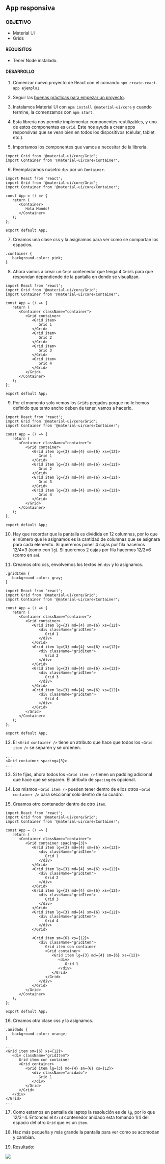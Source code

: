 ## App responsiva

### OBJETIVO
- Material UI
- Grids

#### REQUISITOS 
- Tener Node instalado.

#### DESARROLLO

1. Comenzar nuevo proyecto de React con el comando `npx create-react-app ejemplo1`.

2. Seguir las [buenas prácticas para empezar un proyecto](../../BuenasPracticas/EmpezandoProyectos/Readme.md).

3. Instalamos Material UI con `npm install @material-ui/core` y cuando termine, la comenzamos con `npm start`.

4. Esta librería nos permite implementar componentes reutilizables, y uno de estos componentes es `Grid`. Este nos ayuda a crear apps responsivas que se vean bien en todos los dispositivos (celular, tablet, etc.).

5. Importamos los componentes que vamos a necesitar de la librería.
```
import Grid from '@material-ui/core/Grid';
import Container from '@material-ui/core/Container';
``` 

6. Reemplazamos nusetro `div` por un `Container`.
```
import React from 'react';
import Grid from '@material-ui/core/Grid';
import Container from '@material-ui/core/Container';

const App = () => {
   return (
      <Container>
         Hola Mundo!
      </Container>
   );
};

export default App;
```

7. Creamos una clase css y la asignamos para ver como se comportan los espacios.
```
.container {
   background-color: pink;
}
```

8. Ahora vamos a crear un `Grid` contenedor que tenga 4 `Grid`s para que respondan dependiendo de la pantalla en donde se visualizan.
```
import React from 'react';
import Grid from '@material-ui/core/Grid';
import Container from '@material-ui/core/Container';

const App = () => {
   return (
      <Container className="container">
         <Grid container>
            <Grid item>
               Grid 1
            </Grid>
            <Grid item>
               Grid 2
            </Grid>
            <Grid item>
               Grid 3
            </Grid>
            <Grid item>
               Grid 4
            </Grid>
         </Grid>
      </Container>
   );
};

export default App;
```

9. Por el momento solo vemos los `Grid`s pegados porque no le hemos definido que tanto ancho deben de tener, vamos a hacerlo.
```
import React from 'react';
import Grid from '@material-ui/core/Grid';
import Container from '@material-ui/core/Container';

const App = () => {
   return (
      <Container className="container">
         <Grid container>
            <Grid item lg={3} md={4} sm={6} xs={12}>
               Grid 1
            </Grid>
            <Grid item lg={3} md={4} sm={6} xs={12}>
               Grid 2
            </Grid>
            <Grid item lg={3} md={4} sm={6} xs={12}>
               Grid 3
            </Grid>
            <Grid item lg={3} md={4} sm={6} xs={12}>
               Grid 4
            </Grid>
         </Grid>
      </Container>
   );
};

export default App;
```

10. Hay que recordar que la pantalla es dividida en 12 columnas, por lo que el número que le asignamos es la cantidad de columnas que se asignara para cada elemento. Si queremos poner 4 cajas por fila hacemos 12/4=3 (como con `lg`). Si queremos 2 cajas por fila hacemos 12/2=6 (como en `sm`).

11. Creamos otro css, envolvemos los textos en `div` y lo asignamos.
```
.gridItem {
   background-color: gray;
}
```

```
import React from 'react';
import Grid from '@material-ui/core/Grid';
import Container from '@material-ui/core/Container';

const App = () => {
   return (
      <Container className="container">
         <Grid container>
            <Grid item lg={3} md={4} sm={6} xs={12}>
               <div className="gridItem">
                  Grid 1
               </div>
            </Grid>
            <Grid item lg={3} md={4} sm={6} xs={12}>
               <div className="gridItem">
                  Grid 2
               </div>
            </Grid>
            <Grid item lg={3} md={4} sm={6} xs={12}>
               <div className="gridItem">
                  Grid 3
               </div>
            </Grid>
            <Grid item lg={3} md={4} sm={6} xs={12}>
               <div className="gridItem">
                  Grid 4
               </div>
            </Grid>
         </Grid>
      </Container>
   );
};

export default App;
```

12. El `<Grid container />` tiene un atributo que hace que todos los `<Grid item />` se separen y se ordenen.
```
...
<Grid container spacing={3}>
...
```

13. Si te fijas, ahora todos los `<Grid item />` tienen un padding adicional que hace que se separen. El atributo de `spacing` es opcional.

14. Los mismos `<Grid item />` pueden tener dentro de ellos otros `<Grid container />` para seccionar solo dentro de su cuadro.

15. Creamos otro contenedor dentro de otro `item`.
```
import React from 'react';
import Grid from '@material-ui/core/Grid';
import Container from '@material-ui/core/Container';

const App = () => {
   return (
      <Container className="container">
         <Grid container spacing={3}>
            <Grid item lg={3} md={4} sm={6} xs={12}>
               <div className="gridItem">
                  Grid 1
               </div>
            </Grid>
            <Grid item lg={3} md={4} sm={6} xs={12}>
               <div className="gridItem">
                  Grid 2
               </div>
            </Grid>
            <Grid item lg={3} md={4} sm={6} xs={12}>
               <div className="gridItem">
                  Grid 3
               </div>
            </Grid>
            <Grid item lg={3} md={4} sm={6} xs={12}>
               <div className="gridItem">
                  Grid 4
               </div>
            </Grid>

            <Grid item sm={6} xs={12}>
               <div className="gridItem">
                  Grid item con container
                  <Grid container>
                     <Grid item lg={3} md={4} sm={6} xs={12}>
                        <div>
                           Grid 1
                        </div>
                     </Grid>
                  </Grid>
               </div>
            </Grid>
         </Grid>
      </Container>
   );
};

export default App;
```

16. Creamos otra clase css y la asignamos.
```
.anidado {
   background-color: orange;
}
```

```
...
<Grid item sm={6} xs={12}>
   <div className="gridItem">
      Grid item con container
      <Grid container>
         <Grid item lg={3} md={4} sm={6} xs={12}>
            <div className="anidado">
               Grid 1
            </div>
         </Grid>
      </Grid>
   </div>
</Grid>
...
```

17. Como estamos en pantalla de laptop la resolución es de `lg`, por lo que 12/3=4.
Entonces el `Grid` contenedor anidado esta tomando 1/4 del espacio del otro `Grid` que es un `item`.

18. Haz más pequeña y más grande la pantalla para ver como se acomodan y cambian.

19. Resultado:
<img src="./public/resultado.gif">

